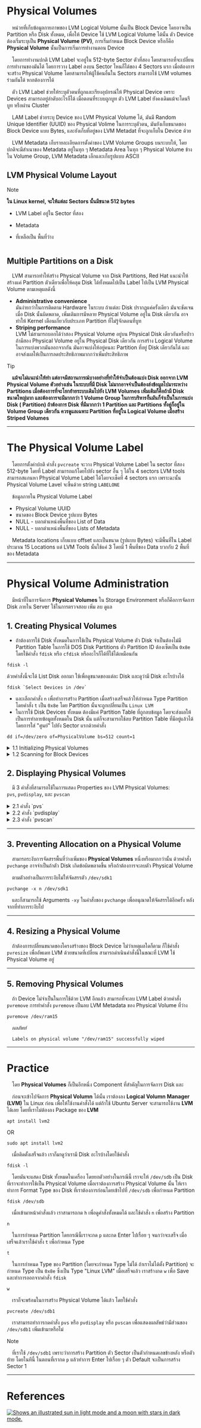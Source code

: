 # Physical Volumes

&emsp;หน่วยที่เก็บข้อมูลกายภาพของ LVM Logical Volume นั้นเป็น Block Device โดยอาจเป็น Partition หรือ Disk ทั้งหมด,
เพื่อให้
Device ใช้ LVM Logical Volume ได้นั้น ตัว Device ต้องเริ่มระบุเป็น **Physical Volume (PV)**, การเริ่มกำหนด Block Device
หรือก็คือ **Physical Volume** นั้นเป็นการเริ่มการทำงานตอน Device

&emsp;โดยการทำงานปกติ LVM Label จะอยู่ใน 512-byte Sector ตัวที่สอง โดยสามารถที่จะเปลี่ยนการทำงานของมันได้ โดยการวาง
Label ลงบน
Sector ไหนก็ได้ของ 4 Sectors แรก เมื่อต้องการจะสร้าง Physical Volume โดยสามารถให้ผู้ใช้คนอื่นใน Sectors สามารถใช้ LVM
volumes ร่วมกันได้ หากต้องการได้

&emsp;ตัว LVM Label ช่วยให้ระบุตัวตนที่ถูกและเรียงอุปกรณ์ให้ Physical Device เพราะ Devices สามารถอยู่ลำดับอะไรก็ได้
เมื่อตอนที่ระบบถูกบูท ตัว LVM Label ยังคงเดิมแม้จะโดนรีบูท หรือผ่าน Cluster

&emsp;LAM Label ช่วยระบุ Device ของ LVM Physical Volume ได้, มันมี Random Unique Identifier (UUID) ของ Physical Volime
ในการระบุตัวตน, มันยังเก็บขนาดของ Block Device แบบ Bytes, และยังเก็บที่อยู่ของ LVM Metadat ที่จะถูกเก็บใน Device ด้วย

&emsp;LVM Metadata เก็บรายละเอียดการตั้งค่าของ LVM Volume Groups บนระบบให้, โดยปกติจะมีสำเนาของ Metadata อยู่ในทุก ๆ
Metadata
Area ในทุก ๆ Physical Volume ข้างใน Volume Group, LVM Metadata เล็กและเก็บรูปแบบ ASCII

## LVM Physical Volume Layout

> [!Note]
> **ใน Linux kernel, จะให้แต่ละ Sectors นั้นมีขนาด 512 bytes**

- LVM Label อยู่ใน Sector ที่สอง
- Metadata
- ที่เหลือเป็น พื้นที่ว่าง

  <img alt="" src="https://access.redhat.com/webassets/avalon/d/Red_Hat_Enterprise_Linux-7-Logical_Volume_Manager_Administration-en-US/images/58b3a6c097c618cfcb03163c5cad5d16/physvol.png">

## Multiple Partitions on a Disk

&emsp;LVM สามารถทำให้สร้าง Physical Volume จาก Disk Partitions, Red Hat แนะนำให้สร้างแค่ Partition ตัวเดียวเพื่อให้คลุม
Disk
ได้ทั้งหมดไปเป็น Label ไปเป็น LVM Physical Volume ตามเหตุผลดังนี้

- **Administrative convenience**<br>
  มันง่ายกว่าในการติดตาม Hardware ในระบบ ถ้าแต่ละ Disk ปรากฏแค่ครั้งเดียว มันจะชัดเจนเมื่อ Disk นั้นผิดพลาด,
  เพิ่มเติมการมีหลาย Physical Volume อยู่ใน Disk เดียวกัน อาจทำให้ Kernel เตือนเกี่ยวกับประเภท Partition
  ที่ไม่รู้จักตอนที่บูท
- **Striping performance**<br>
  LVM ไม่สามารถบอกได้ว่าสอง Physical Volume อยู่บน Physical Disk เดียวกันหรือป่าว ถ้ามีสอง Physical Volume อยู่ใน
  Physical Disk เดียวกัน การสร้าง Logical Volume ในการแบ่งพวกมันออกจากกัน มันอาจแบ่งให้อยู่คนละ Partition ที่อยู่ Disk
  เดียวกันได้ และอาจส่งผลให้เป็นการลดประสิทธิภาพมากกว่าเพิ่มประสิทธิภาพ

> [!Tip]
> **&emsp;แม้จะไม่แนะนำให้ทำ แต่อาจมีสถานการณ์บางอย่างที่ทำให้จำเป็นต้องแบ่ง Disk ออกจาก LVM Physical Volume
ตัวอย่างเช่น
> ในระบบที่มี Disk ไม่มากอาจจำเป็นต้องส่งข้อมูลไปมาระหว่าง Partitions เมื่อต้องการที่จะโยกย้ายระบบเดิมไปยัง LVM Volumes
> เพิ่มเติมก็คือถ้ามี Disk ขนาดใหญ่มาก และต้องการจะมีมากกว่า 1 Volume Group ในการบริหารงั้นมันก็จำเป็นในการแบ่ง Disk (
Partition)
> ถ้าต้องการ Disk ที่มีมากกว่า 1 Partition และ Partitions ทั้งคู่ก็อยู่ใน Volume Group เดียวกัน ควรดูแลเฉพาะ
> Partition ที่อยู่ใน Logical Volume เมื่อสร้าง Striped Volumes**

<hr />

# The Physical Volume Label

&emsp;โดยการตั้งค่าปกติ คำสั่ง `pvcreate` จะวาง Physical Volume Label ใน sector ที่สอง 512-byte โดยที่ Label
สามารถแก้โดยไปยัง sector อื่น ๆ ได้ใน 4 sectors LVM tools สามารถสแกนหา Physical Volume Label ได้โดยจะเช็คที่ 4 sectors
แรก เพราะฉะนั้น Physical Volume Lavel จะขึ้นด้วย string `LABELONE`

&emsp;ข้อมูลภายใน Physical Volume Label

- Physical Volume UUID
- ขนาดของ Block Device รูปแบบ Bytes
- NULL - บอกตำแหน่งพื้นที่ของ List of Data
- NULL - บอกตำแหน่งพื้นที่ของ Lists of Metadata

&emsp;Metadata locations เก็บแบบ offset และเป็นขนาด (รูปแบบ Bytes) จะมีพื้นที่ใน Label ประมาณ 15 Locations แต่ LVM Tools
นั้นใช้แค่ 3 โดยมี
1 พื้นที่ของ Data บวกกับ 2 พื้นที่ของ Metadata

<hr />

# Physical Volume Administration

&emsp;มีหน้าที่ในการจัดการ **Physical Volumes** ใน Storage Environment หรือก็คือการจัดการ Disk ภายใน Server
ใช้ในการตรวจสอบ เพิ่ม ลบ ดูแล

## 1. Creating Physical Volumes

- ถ้าต้องการใช้ Disk ทั้งหมดในการใช้เป็น Physical Volume ตัว Disk จำเป็นต้องไม่มี Partition Table ในการใช้ DOS Disk
  Partitions ตัว Partition ID ต้องเซ็ตเป็น `0x8e` โดยใช้คำสั่ง `fdisk` หรือ `cfdisk` หรืออะไรก็ได้ที่ใช้ได้เหมือนกัน

```
fdisk -l
```

ด้วยคำสั่งนี้จะได้ List Disk ออกมา ใช้เพื่อดูขนาดของแต่ละ Disk และดูว่ามี Disk อะไรบ้างได้

```
fdisk `Select Devices in /dev`
```

- และเลือกคำสั่ง `n` เพื่อทำการสร้าง Partition เมื่อสร้างเสร็จแล้วให้กำหนด Type Partition โดยคำสั่ง `t` เป็น `0x8e` โดย
  Partition นั้นจะถูกเปลี่ยนเป็น `Linux LVM`
- ในการใช้ Disk Devices ทั้งหมด ต้องมีแค่ Partition Table ที่ถูกลบข้อมูล โดยจะส่งผลให้เป็นการทำลายข้อมูลทั้งหมดใน Disk
  นั้น แต่ก็จะสามารถใช้ลบ Partition Table ที่มีอยู่แล้วได้ โดยการใส่ "ศูนย์" ไปยัง Sector แรกด้วยคำสั่ง

```
dd if=/dev/zero of=PhysicalVolume bs=512 count=1
```

<details>

<summary>1.1 Initializing Physical Volumes</summary>

- ใช้คำสั่ง `pvcreate` ในการเริ่มสร้าง Block Device ที่ใช้ในการเป็น Physical Volume
  การเริ่มต้นจะคล้ายคลึงกับการจัดรูปแบบระบบไฟล์
- โดยตามคำสั่งที่ใช้ในการสร้างคือ `/dev/sdd`, `/dev/sde`, และ `/dev/sdf` เป็น LVM Physical Volumes ที่จะใช้ในภายหลัง
  โดยเป็นส่วนของ LVM Logical Volumes

```
pvcreate /dev/sdd /dev/sde /dev/sdf
```

- ในการที่ต้องการสร้างเป็น Partitions มากกว่าใช้ Disk ทั้งหมด โดยรันคำสั่ง
  <br>`pvcreate` ของ Partition ตามดังตัวอย่างในการเริ่ม Partition `/dev/hdb1` โดยเป็น LVM Physical Volume
  สำหรับใช้กับส่วนของ LVM Logical Volume

```
pvcreate /dev/hdb1
```

</details>

<details>

<summary>1.2 Scanning for Block Devices</summary>

&emsp;สามารถสแกนหา Block Devices ที่จะถูกใช้เป็น **Physical Volumes** โดยใช้คำสั่ง `lvmdiskscan` ตามดังนี้

```
lvmdiskscan
```

&emsp;_ผลลัพท์_

```
  /dev/ram0                    [       16.00 MB]
  /dev/sda                     [       17.15 GB]
  /dev/root                    [       13.69 GB]
  /dev/ram                     [       16.00 MB]
  /dev/sda1                    [       17.14 GB] LVM physical volume
  /dev/VolGroup00/LogVol01     [      512.00 MB]
  /dev/ram2                    [       16.00 MB]
  /dev/new_vg/lvol0            [       52.00 MB]
  /dev/ram3                    [       16.00 MB]
  /dev/pkl_new_vg/sparkie_lv   [        7.14 GB]
  /dev/ram4                    [       16.00 MB]
  /dev/ram5                    [       16.00 MB]
  /dev/ram6                    [       16.00 MB]
  /dev/ram7                    [       16.00 MB]
  /dev/ram8                    [       16.00 MB]
  /dev/ram9                    [       16.00 MB]
  /dev/ram10                   [       16.00 MB]
  /dev/ram11                   [       16.00 MB]
  /dev/ram12                   [       16.00 MB]
  /dev/ram13                   [       16.00 MB]
  /dev/ram14                   [       16.00 MB]
  /dev/ram15                   [       16.00 MB]
  /dev/sdb                     [       17.15 GB]
  /dev/sdb1                    [       17.14 GB] LVM physical volume
  /dev/sdc                     [       17.15 GB]
  /dev/sdc1                    [       17.14 GB] LVM physical volume
  /dev/sdd                     [       17.15 GB]
  /dev/sdd1                    [       17.14 GB] LVM physical volume
  7 disks
  17 partitions
  0 LVM physical volume whole disks
  4 LVM physical volumes
```

</details>

## 2. Displaying Physical Volumes

&emsp;มี 3 คำสั่งที่สามารถใช้ในการแสดง Properties ของ LVM Physical Volumes:<br>`pvs`, `pvdisplay`, และ `pvscan`

<details>

<summary>2.1 คำสั่ง `pvs`</summary>

- คำสั่ง `pvs` ให้ข้อมูลการตั้งค่าของ Physical Volume แสดงผลหนึ่งบรรทัดต่อ Physical Volume

```
pvs
```

&emsp;_ผลลัพท์_

```
  PV         VG     Fmt  Attr PSize  PFree
  /dev/sdb1  new_vg lvm2 a-   17.14G 17.14G
  /dev/sdc1  new_vg lvm2 a-   17.14G 17.09G
  /dev/sdd1  new_vg lvm2 a-   17.14G 17.14G
```

<hr />

<details>

<summary>Customize Display</summary>

- คำสั่ง `pvs` ทำให้ควบคุมการฟอร์แมตได้ดีมาก ๆ, และมีประโยชน์ในการทำ Scripting อีกด้วย โดยในการแก้ไข Output
  ของการใช้คำสั่ง `pvs` สามารถทำได้
  และสามารถเปลี่ยนฟิลด์ที่อยากให้แสดงให้มากกว่าปกติ โดยการใช้ Argument `-o`

```
pvs -o pv_name,pv_size
```

&emsp;_ผลลัพท์_

```
  PV         PSize
  /dev/sdb1  17.14G
  /dev/sdc1  17.14G
  /dev/sdd1  17.14G
```

### ตารางฟิลด์ที่แสดงในคำสั่ง pvs

| Argument            | Header  | Description                                                                |
|---------------------|---------|:---------------------------------------------------------------------------|
| `dev_size`          | DevSize | The size of the underlying device on which the physical volume was created |
| `pe_start`          | 1st PE  | Offset to the start of the first physical extent in the underlying device  |
| `pv_attr`           | Attr    | Status of the physical volume: (a)llocatable or e(x)ported.                |
| `pv_fmt`            | Fmt     | The metadata format of the physical volume (lvm2 or lvm1)                  |
| `pv_free`           | PFree   | The free space remaining on the physical volume                            |
| `pv_name`           | PV      | The physical volume name                                                   |
| `pv_pe_alloc_count` | Alloc   | Number of used physical extents                                            |
| `pv_pe_count`       | PE      | Number of physical extents                                                 |
| `pvseg_size`        | SSize   | The segment size of the physical volume                                    |
| `pvseg_start`       | Start   | The starting physical extent of the physical volume segment                |
| `pv_size`           | PSize   | The size of the physical volume                                            |
| `pv_tags`           | PV Tags | LVM tags attached to the physical volume                                   |
| `pv_used`           | Used    | The amount of space currently used on the physical volume                  |
| `pv_uuid`           | PV UUID | The UUID of the physical volume                                            |

Information: [Customized Reporting for LVM](https://access.redhat.com/documentation/en-us/red_hat_enterprise_linux/7/html/logical_volume_manager_administration/custom_report#report_format_control)

<hr />
<br />

- สามารถที่จะเพิ่มฟิลด์ไปยัง Output ด้วยสัญลักษณ์บวก (+) โดยเอามาใช้ร่วมกับ Argument `-o`

```
pvs -o +pv_uuid
```

&emsp;_ผลลัพท์_

```
  PV         VG     Fmt  Attr PSize  PFree  PV UUID
  /dev/sdb1  new_vg lvm2 a-   17.14G 17.14G onFF2w-1fLC-ughJ-D9eB-M7iv-6XqA-dqGeXY
  /dev/sdc1  new_vg lvm2 a-   17.14G 17.09G Joqlch-yWSj-kuEn-IdwM-01S9-X08M-mcpsVe
  /dev/sdd1  new_vg lvm2 a-   17.14G 17.14G yvfvZK-Cf31-j75k-dECm-0RZ3-0dGW-UqkCS
```

<hr />
<br />

- การเพิ่ม Argument `-v` ไปยังคำสั่งจะเพิ่มฟิลด์เพิ่มเติม เช่นคำสั่ง `pvs -v` จะแสดงฟิลด์ `DevSize` และ `PV UUID`
  เพิ่มเติมไปยังฟิลด์ตามปกติ

```
pvs -v
```

&emsp;_ผลลัพท์_

```
    Scanning for physical volume names
  PV         VG     Fmt  Attr PSize  PFree  DevSize PV UUID
  /dev/sdb1  new_vg lvm2 a-   17.14G 17.14G  17.14G onFF2w-1fLC-ughJ-D9eB-M7iv-6XqA-dqGeXY
  /dev/sdc1  new_vg lvm2 a-   17.14G 17.09G  17.14G Joqlch-yWSj-kuEn-IdwM-01S9-XO8M-mcpsVe
  /dev/sdd1  new_vg lvm2 a-   17.14G 17.14G  17.14G yvfvZK-Cf31-j75k-dECm-0RZ3-0dGW-tUqkCS
```

<hr />
<br />

- Argument `--noheadings` จะไม่แสดง Headings line สามารถนำไปใช้ในการเขียน Scripts
  ตัวอย่างก็เช่นการใช้ Argument `--noheadings` ในการร่วมกับ Argument `pv_name` โดยมันจะแสดงลิสต์ทั้งหมดของ **Physical
  Volumes**

```
pvs --noheadings -o pv_name
```

&emsp;_ผลลัพท์_

```
  /dev/sdb1
  /dev/sdc1
  /dev/sdd1
```

<hr />
<br />

- Argument `--separator (separator)` ใช้ตัว separator ในการแยกแต่ละฟิลด์
  ตัวอย่างการแยก Output ฟิลด์ของคำสั่ง `pvs` ด้วยสัญลักษณ์เท่ากับ (=)

```
pvs --separator =
```

&emsp;_ผลลัพท์_

```
  PV=VG=Fmt=Attr=PSize=PFree
  /dev/sdb1=new_vg=lvm2=a-=17.14G=17.14G
  /dev/sdc1=new_vg=lvm2=a-=17.14G=17.09G
  /dev/sdd1=new_vg=lvm2=a-=17.14G=17.14G
```

<hr />
<br />

- เพื่อให้แต่ละฟิลด์นั้นเว้นระยะห่าง เมื่อใช้ Argument `separator` ต้องใช้ร่วมกับ Argument `--aligned`

```
pvs --separator = --aligned
```

&emsp;_ผลลัพท์_

```
  PV        =VG    =Fmt =Attr=PSize =PFree
  /dev/sdb1 =new_vg=lvm2=a-  =17.14G=17.14G
  /dev/sdc1 =new_vg=lvm2=a-  =17.14G=17.09G
  /dev/sdd1 =new_vg=lvm2=a-  =17.14G=17.14G
```

</details>

<hr />

- สามารถใช้คำสั่ง `pvs -a` เพื่อตรวจสอบ Devices ที่ไม่ได้ถูกกำหนดเป็น LVM Physical Volumes ด้วย LVM

```
pvs -a
```

&emsp;_ผลลัพท์_

```
  PV                             VG     Fmt  Attr PSize  PFree
  /dev/VolGroup00/LogVol01                   --       0      0
  /dev/new_vg/lvol0                          --       0      0
  /dev/ram                                   --       0      0
  /dev/ram0                                  --       0      0
  /dev/ram2                                  --       0      0
  /dev/ram3                                  --       0      0
  /dev/ram4                                  --       0      0
  /dev/ram5                                  --       0      0
  /dev/ram6                                  --       0      0
  /dev/root                                  --       0      0
  /dev/sda                                   --       0      0
  /dev/sdb                                   --       0      0
  /dev/sdb1                      new_vg lvm2 a-   17.14G 17.14G
  /dev/sdc                                   --       0      0
  /dev/sdc1                      new_vg lvm2 a-   17.14G 17.09G
  /dev/sdd                                   --       0      0
  /dev/sdd1                      new_vg lvm2 a-   17.14G 17.14G
```

</details>

<details>

<summary>2.2 คำสั่ง `pvdisplay`</summary>

&emsp;คำสั่ง `pvdisplay` ให้ Output ออกมารายละเอียดแต่ละ Physical Volume เป็นหลายบรรทัด มันจะแสดงคุณสมบัติของ Physical (
Size, Extents, Volume Group, และอื่น ๆ) ในรูปแบบที่ตั้งค่าไว้

```
pvdisplay
```

&emsp;_ผลลัพท์_

```
  --- Physical volume ---
  PV Name               /dev/sdc1
  VG Name               new_vg
  PV Size               17.14 GB / not usable 3.40 MB
  Allocatable           yes
  PE Size (KByte)       4096
  Total PE              4388
  Free PE               4375
  Allocated PE          13
  PV UUID               Joqlch-yWSj-kuEn-IdwM-01S9-XO8M-mcpsVe
```

</details>

<details>

<summary>2.3 คำสั่ง `pvscan`</summary>

&emsp;คำสั่ง `pvscan` จะสแกน **Physical Volumes** ทุกตัวที่ได้มาจาก LVM Block Devices ในระบบ

```
pvscan
```

&emsp;_ผลลัพท์_

```
 PV /dev/sdb2   VG vg0   lvm2 [964.00 MB / 0   free]
 PV /dev/sdc1   VG vg0   lvm2 [964.00 MB / 428.00 MB free]
 PV /dev/sdc2            lvm2 [964.84 MB]
 Total: 3 [2.83 GB] / in use: 2 [1.88 GB] / in no VG: 1 [964.84 MB]
```

&emsp;สามารถกำหนด Filter ในไฟล์ `lvm.conf` ที่จะทำให้คำสั่งนี้หลีกเลี่ยงการสแกน **Physical Volumes** ที่กำหนดได้
สำหรับข้อมูลในการใช้ Filter ในการควบคุมว่าจะให้ Devices ไหนถูกสแกน
สามารถดูได้ใน [Controlling LVM Device Scans with Filters](https://access.redhat.com/documentation/en-us/red_hat_enterprise_linux/7/html/logical_volume_manager_administration/lvm_filters)

</details>

<hr />

## 3. Preventing Allocation on a Physical Volume

&emsp;สามารถระงับการจัดสรรพื้นที่ว่างเพิ่มของ **Physical Volumes** หนึ่งหรือมากกว่านั้น ด้วยคำสั่ง `pvchange`
อาจจำเป็นถ้าตัว Disk เกิดข้อผิดพลาดขึ้น หรือถ้าต้องการจะลบตัว Physical Volume

&emsp;ตามตัวอย่างเป็นการระงับไม่ให้จัดสรรตัว `/dev/sdk1`

```
pvchange -x n /dev/sdk1
```

&emsp;และก็สามารถใช้ Arguments `-xy` ในคำสั่งของ `pvchange` เพื่ออนุณาตให้จัดสรรได้อีกครั้ง หลังจากที่ทำการระงับไป

<hr />

## 4. Resizing a Physical Volume

&emsp;ถ้าต้องการเปลี่ยนขนาดของโครงสร้างของ Block Device ไม่ว่าเหตุผลใดก็ตาม ก็ใช้คำสั่ง `pvresize` เพื่ออัพเดท LVM
ด้วยขนาดที่เปลี่ยน สามารถดำเนินคำสั่งนี้ในขณะที่ LVM ใช้ Physical Volume อยู่

<hr />

## 5. Removing Physical Volumes

&emsp;ถ้า Device ไม่จำเป็นในการใช้ด้วย LVM อีกแล้ว สามารถที่จะลบ LVM Label ด้วยคำสั่ง `pvremove` การทำคำสั่ง `pvremove`
เป็นลบ LVM Metadata ของ Physical Volume ที่ว่าง

```
pvremove /dev/ram15
```

&emsp;_ผลลัพท์_

```
  Labels on physical volume "/dev/ram15" successfully wiped
```

<hr />

# Practice

&emsp;โดย **Physical Volumes** ก็เป็นอีกหนึ่ง Component ที่สำคัญในการจัดการ Disk และ

&emsp;ก่อนจะเข้าไปจัดการ **Physical Volumn** ได้นั้น เราต้องลง **Logical Volumn Manager (LVM)** ใน Linux ก่อน
เพื่อให้ใช้งานคำสั่งได้
แต่ถ้าใช้ Ubuntu Server จะสามารถใช้งาน **LVM** ได้เลย โดยที่เราไม่ต้องลง Package ของ **LVM**

```
apt install lvm2
```

OR

```
sudo apt install lvm2
```

&emsp;เมื่อติดตั้งเสร็จแล้ว เราก็มาดูว่าเรามี Disk อะไรบ้างโดยใช้คำสั่ง
```
fdisk -l
```
&emsp;โดยมันจะแสดง Disk ทั้งหมดในเครื่อง โดยยกตัวอย่างในกรณีนี้ เราจะให้ `/dev/sdb` เป็น Disk ที่เราจะทำการใช้เป็น Physical Volume เมื่อเราต้องการสร้าง Physical Volume นั้น ให้เราทำการ Format Type ของ Disk ที่เราต้องการก่อนโดยเข้าไปที่ `/dev/sdb` เพื่อกำหนด Partition
```
fdisk /dev/sdb
```
&emsp;เมื่อเข้ามาหน้าคำสั่งแล้ว เราสามารถกด `h` เพื่อดูคำสั่งทั้งหมดได้ และใช้คำสั่ง `n` เพื่อสร้าง Partition
```
n
```
&emsp;ในการกำหนด Partition โดยกรณีนี้เราจะกด `p` และกด Enter ไปเรื่อย ๆ จนกว่าจะเสร็จ เมื่อเสร็จแล้วเราใช้คำสั่ง `t` เพื่อกำหนด Type
```
t
```
&emsp;ในการกำหนด Type ของ Partition (โดยจะกำหนด Type ไม่ได้ ถ้าเราไม่ได้ตั้ง Partition) จะกำหนด Type เป็น `0x8e` ซึ่งเป็น Type "Linux LVM" เมื่อเสร็จแล้ว เราสร้างกด `w` เพื่อ Save และทำการออกจากคำสั่ง `fdisk`
```
w
```
&emsp;เราก็จะพร้อมในการสร้าง Physical Volume ได้แล้ว โดยใช้คำสั่ง
```
pvcreate /dev/sdb1
```
&emsp;เราสามารถทำการกดคำสั่ง `pvs` หรือ `pvdisplay` หรือ `pvscan` เพื่อแสดงผลลัพธ์ว่ามีส่วนของ `/dev/sdb1` เพิ่มเข้ามาหรือไม่

> [!Note]
> &emsp;ที่เราใช้ `/dev/sdb1` เพราะว่าการสร้าง Partition ตัว Sector เป็นตัวกำหนดเลขข้างหลัง หรือตัวท้าย โดยในทีนี้ ในตอนที่เรากด `p` แล้วทำการ Enter ไปเรื่อย ๆ ตัว Default จะเป็นการสร้าง Sector 1
<hr />

# References

<a href="https://access.redhat.com/documentation/en-us/red_hat_enterprise_linux/7/html/logical_volume_manager_administration/index" target="_blank">
<picture>
  <source media="(prefers-color-scheme: dark)" srcset="../assets/img/redhaticon/redhat_w.png">
  <source media="(prefers-color-scheme: light)" srcset="../assets/img/redhaticon/redhat_b.png">
  <img alt="Shows an illustrated sun in light mode and a moon with stars in dark mode." src="../assets/img/redhaticon/redhat_w.png">
</picture>
</a>

